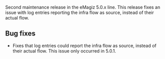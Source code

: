 Second maintenance release in the eMagiz 5.0.x line. This release fixes an issue with log entries reporting the infra flow as source, instead of their actual flow.
## Bug fixes
- Fixes that log entries could report the infra flow as source, instead of their actual flow. This issue only occurred in 5.0.1.
